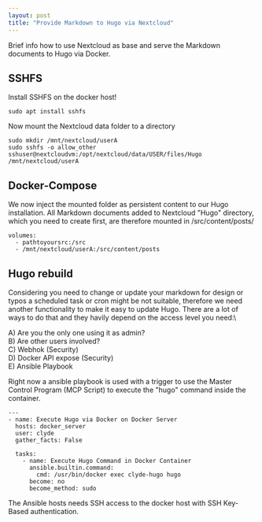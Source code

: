 ```yaml
---
layout: post
title: "Provide Markdown to Hugo via Nextcloud"
---
```


Brief info how to use Nextcloud as base and serve the Markdown documents to Hugo via Docker.

## SSHFS

Install SSHFS on the docker host!

```
sudo apt install sshfs 
```

Now mount the Nextcloud data folder to a directory

```
sudo mkdir /mnt/nextcloud/userA
sudo sshfs -o allow_other sshuser@nextcloudvm:/opt/nextcloud/data/USER/files/Hugo /mnt/nextcloud/userA
```

## Docker-Compose

We now inject the mounted folder as persistent content to our Hugo installation. All Markdown documents added to Nextcloud "Hugo" directory, which you need to create first, are therefore mounted in /src/content/posts/

```
volumes:
  - pathtoyoursrc:/src
  - /mnt/nextcloud/userA:/src/content/posts
```

## Hugo rebuild

Considering you need to change or update your markdown for design or typos a scheduled task or cron might be not suitable, therefore we need another functionality to make it easy to update Hugo. There are a lot of ways to do that and they havily depend on the access level you need:\

A) Are you the only one using it as admin?\
B) Are other users involved?\
C) Webhok (Security)\
D) Docker API expose (Security)\
E) Ansible Playbook

Right now a ansible playbook is used with a trigger to use the Master Control Program (MCP Script) to execute the "hugo" command inside the container.

```ansible
---
- name: Execute Hugo via Docker on Docker Server
  hosts: docker_server
  user: clyde
  gather_facts: False

  tasks:
    - name: Execute Hugo Command in Docker Container
      ansible.builtin.command:
        cmd: /usr/bin/docker exec clyde-hugo hugo
      become: no 
      become_method: sudo
```

The Ansible hosts needs SSH access to the docker host with SSH Key-Based authentication.